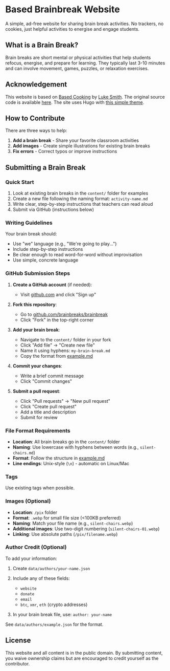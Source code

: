 # Based Brainbreak Website

A simple, ad-free website for sharing brain break activities. No trackers, no cookies, just helpful activities to energise and engage students.

## What is a Brain Break?

Brain breaks are short mental or physical activities that help students refocus, energise, and prepare for learning. They typically last 3-10 minutes and can involve movement, games, puzzles, or relaxation exercises.

## Acknowledgement

This website is based on [Based Cooking](https://based.cooking) by [Luke Smith](https://lukesmith.xyz). The original source code is available [here](https://github.com/lukesmithxyz/based-cooking). The site uses Hugo with [this simple theme](https://github.com/lukesmithxyz/lugo).

## How to Contribute

There are three ways to help:

1. **Add a brain break** - Share your favorite classroom activities
2. **Add images** - Create simple illustrations for existing brain breaks
3. **Fix errors** - Correct typos or improve instructions

## Submitting a Brain Break

### Quick Start

1. Look at existing brain breaks in the `content/` folder for examples
2. Create a new file following the naming format: `activity-name.md`
3. Write clear, step-by-step instructions that teachers can read aloud
4. Submit via GitHub (instructions below)

### Writing Guidelines

Your brain break should:

- Use "we" language (e.g., "We're going to play...")
- Include step-by-step instructions
- Be clear enough to read word-for-word without improvisation
- Use simple, concrete language

### GitHub Submission Steps

1. **Create a GitHub account** (if needed):

   - Visit [github.com](https://github.com) and click "Sign up"

2. **Fork this repository**:

   - Go to [github.com/brainbreaks/brainbreak](https://github.com/brainbreaks/brainbreak)
   - Click "Fork" in the top-right corner

3. **Add your brain break**:

   - Navigate to the `content/` folder in your fork
   - Click "Add file" → "Create new file"
   - Name it using hyphens: `my-brain-break.md`
   - Copy the format from [example.md](example.md)

4. **Commit your changes**:

   - Write a brief commit message
   - Click "Commit changes"

5. **Submit a pull request**:
   - Click "Pull requests" → "New pull request"
   - Click "Create pull request"
   - Add a title and description
   - Submit for review

### File Format Requirements

- **Location**: All brain breaks go in the `content/` folder
- **Naming**: Use lowercase with hyphens between words (e.g., `silent-chairs.md`)
- **Format**: Follow the structure in [example.md](example.md)
- **Line endings**: Unix-style (`\n`) - automatic on Linux/Mac

### Tags

Use existing tags when possible.

### Images (Optional)

- **Location**: `/pix` folder
- **Format**: `.webp` for small file size (<100KB preferred)
- **Naming**: Match your file name (e.g., `silent-chairs.webp`)
- **Additional images**: Use two-digit numbering (`silent-chairs-01.webp`)
- **Linking**: Use absolute paths (`/pix/filename.webp`)

### Author Credit (Optional)

To add your information:

1. Create `data/authors/your-name.json`
2. Include any of these fields:

   - `website`
   - `donate`
   - `email`
   - `btc`, `xmr`, `eth` (crypto addresses)

3. In your brain break file, use: `author: your-name`

See `data/authors/example.json` for the format.

## License

This website and all content is in the public domain. By submitting content, you waive ownership claims but are encouraged to credit yourself as the contributor.
